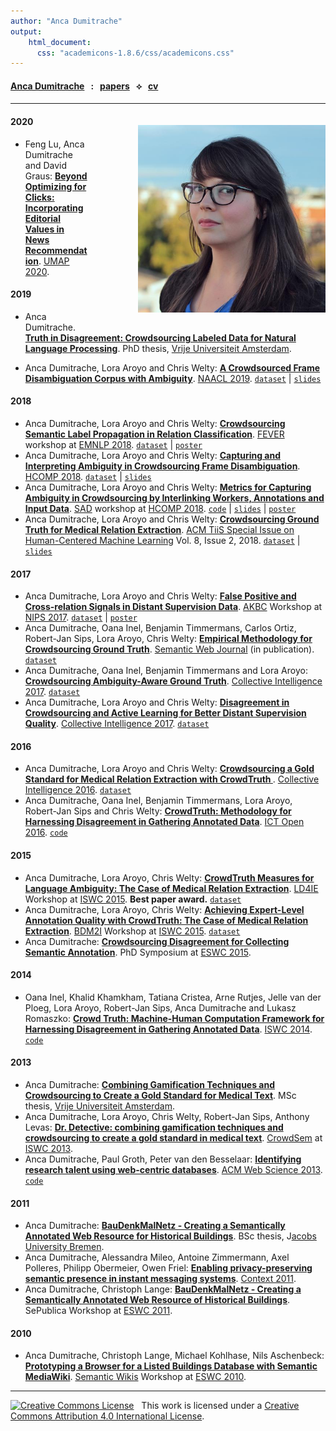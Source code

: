 ```yaml
---
author: "Anca Dumitrache"
output:
    html_document:
      css: "academicons-1.8.6/css/academicons.css"
---
```



<script src="https://use.fontawesome.com/4b6dfd67d9.js"></script>

#### [Anca Dumitrache](./) &nbsp; : &nbsp; [papers](papers)  &nbsp; &#10209; &nbsp;  [cv](cv)

***

<img src="anca.jpg" width="300" style="float: right; margin-left: 80px; margin-bottom: 20px; margin-top: 20px" />



#### 2020

* Feng Lu, Anca Dumitrache and David Graus: **[Beyond Optimizing for Clicks: Incorporating Editorial Values in News Recommendation](https://arxiv.org/pdf/2004.09980.pdf)**. [UMAP 2020](https://um.org/umap2020/).

#### 2019

* Anca Dumitrache. **[Truth in Disagreement: Crowdsourcing Labeled Data for Natural Language Processing](https://research.vu.nl/en/publications/truth-in-disagreement-crowdsourcing-labeled-data-for-natural-lang)**. PhD thesis, [Vrije Universiteit Amsterdam](http://few.vu.nl/).

* Anca Dumitrache, Lora Aroyo and Chris Welty: **[A Crowdsourced Frame Disambiguation Corpus with Ambiguity](https://arxiv.org/abs/1904.06101)**. [NAACL 2019](https://naacl2019.org/). [```dataset```](https://github.com/CrowdTruth/FrameDisambiguation) | [```slides```](http://ancad.ro/presentations/NAACL-2019-slides.pdf)

#### 2018

* Anca Dumitrache, Lora Aroyo and Chris Welty: **[ Crowdsourcing Semantic Label Propagation in Relation Classification](https://arxiv.org/abs/1809.00537)**. [FEVER](http://fever.ai/) workshop at [EMNLP 2018](http://emnlp2018.org/). [```dataset```](https://github.com/CrowdTruth/Open-Domain-Relation-Extraction) | [```poster```](http://ancad.ro/presentations/EMNLP-2018-poster.pdf)
* Anca Dumitrache, Lora Aroyo and Chris Welty: **[Capturing and Interpreting Ambiguity in Crowdsourcing Frame Disambiguation](https://arxiv.org/abs/1805.00270)**. [HCOMP 2018](https://www.humancomputation.com/2018/). [```dataset```](https://github.com/CrowdTruth/FrameDisambiguation) | [```slides```](http://ancad.ro/presentations/HCOMP-2018-slides.pdf)
* Anca Dumitrache, Lora Aroyo and Chris Welty: **[Metrics for Capturing Ambiguity in Crowdsourcing by Interlinking Workers, Annotations and Input Data](https://arxiv.org/abs/1808.06080)**. [SAD](https://sadworkshop.wordpress.com/) workshop at [HCOMP 2018](https://www.humancomputation.com/2018/). [```code```](https://github.com/CrowdTruth/CrowdTruth-core) | [```slides```](http://ancad.ro/presentations/SAD-2018-slides.pdf) | [```poster```](http://ancad.ro/presentations/SAD-2018-poster.png)
* Anca Dumitrache, Lora Aroyo and Chris Welty: **[Crowdsourcing Ground Truth for Medical Relation Extraction](https://arxiv.org/abs/1701.02185)**. [ACM TiiS Special Issue on Human-Centered Machine Learning](https://dl.acm.org/citation.cfm?id=3232718) Vol. 8, Issue 2, 2018. [```dataset```](https://github.com/CrowdTruth/Medical-Relation-Extraction) | [```slides```](http://ancad.ro/presentations/IUI-2019-MedicalRelEx.pdf)


#### 2017

* Anca Dumitrache, Lora Aroyo and Chris Welty: **[False Positive and Cross-relation Signals in Distant Supervision Data](https://arxiv.org/abs/1711.05186)**. [AKBC](http://www.akbc.ws/) Workshop at [NIPS 2017](http://nips.cc/). [```dataset```](https://github.com/CrowdTruth/Open-Domain-Relation-Extraction) | [```poster```](http://ancad.ro/presentations/AKBC-2017-poster.pdf)
* Anca Dumitrache, Oana Inel, Benjamin Timmermans, Carlos Ortiz, Robert-Jan Sips, Lora Aroyo, Chris Welty: **[Empirical Methodology for Crowdsourcing Ground Truth](https://arxiv.org/abs/1809.08888)**. [Semantic Web Journal](http://www.semantic-web-journal.net/) (in publication). [```dataset```](https://github.com/CrowdTruth/Cross-Task-Majority-Vote-Eval)
* Anca Dumitrache, Oana Inel, Benjamin Timmermans and Lora Aroyo: **[Crowdsourcing Ambiguity-Aware Ground Truth](http://crowdtruth.org/wp-content/uploads/2017/03/collint17-crowdtruth-maj.pdf)**. [Collective Intelligence 2017](http://collectiveintelligenceconference.org/). [```dataset```](https://github.com/CrowdTruth/Cross-Task-Majority-Vote-Eval)
* Anca Dumitrache, Lora Aroyo and Chris Welty: **[Disagreement in Crowdsourcing and Active Learning for Better Distant Supervision Quality](http://crowdtruth.org/wp-content/uploads/2017/03/collint17-open-domain.pdf)**. [Collective Intelligence 2017](http://collectiveintelligenceconference.org/). [```dataset```](https://github.com/CrowdTruth/Open-Domain-Relation-Extraction)

#### 2016

* Anca Dumitrache, Lora Aroyo and Chris Welty: **[Crowdsourcing a Gold Standard for Medical Relation Extraction with CrowdTruth ](https://research.google.com/pubs/pub45378.html)**. [Collective Intelligence 2016](https://sites.google.com/a/stern.nyu.edu/collective-intelligence-conference/). [```dataset```](https://github.com/CrowdTruth/Medical-Relation-Extraction)
* Anca Dumitrache, Oana Inel, Benjamin Timmermans, Lora Aroyo, Robert-Jan Sips and Chris Welty: **[CrowdTruth: Methodology for Harnessing Disagreement in Gathering Annotated Data](http://data.crowdtruth.org/CrowdTruth-ict-open-2016.pdf)**. [ICT Open 2016](http://ictopen.nl/). [```code```](https://github.com/CrowdTruth/CrowdTruth)

#### 2015

* Anca Dumitrache, Lora Aroyo, Chris Welty: **[CrowdTruth Measures for Language Ambiguity: The Case of Medical Relation Extraction](http://ceur-ws.org/Vol-1467/LD4IE2015_Dumitrache.pdf)**. [LD4IE](http://oak.dcs.shef.ac.uk/ld4ie2015/LD4IE2015/Overview.html) Workshop at [ISWC 2015](http://iswc2015.semanticweb.org/). **Best paper award.** [```dataset```](https://github.com/CrowdTruth/Medical-Relation-Extraction)
* Anca Dumitrache, Lora Aroyo, Chris Welty: **[Achieving Expert-Level Annotation Quality with CrowdTruth: The Case of Medical Relation Extraction](http://ceur-ws.org/Vol-1428/BDM2I_2015_paper_3.pdf)**. [BDM2I](https://sbmi.uth.edu/ontology/bdm2i.htm) Workshop at [ISWC 2015](http://iswc2015.semanticweb.org/). [```dataset```](https://github.com/CrowdTruth/Medical-Relation-Extraction)
* Anca Dumitrache: **[Crowdsourcing Disagreement for Collecting Semantic Annotation](http://link.springer.com/chapter/10.1007/978-3-319-18818-8_43)**. PhD Symposium at [ESWC 2015](http://2015.eswc-conferences.org/).

#### 2014

* Oana Inel, Khalid Khamkham, Tatiana Cristea, Arne Rutjes, Jelle van der Ploeg, Lora Aroyo, Robert-Jan Sips, Anca Dumitrache and Lukasz Romaszko: **[Crowd Truth: Machine-Human Computation Framework for Harnessing Disagreement in Gathering Annotated Data](http://link.springer.com/chapter/10.1007/978-3-319-11915-1_31)**. [ISWC 2014](http://iswc2014.semanticweb.org/). [```code```](https://github.com/CrowdTruth/CrowdTruth)

#### 2013

* Anca Dumitrache: **[Combining Gamification Techniques and Crowdsourcing to Create a Gold Standard for Medical Text](http://wiki.cs.vu.nl/mp/images/d/d9/AD_MScThesis.pdf)**. MSc thesis, [Vrije Universiteit Amsterdam](http://few.vu.nl/).
* Anca Dumitrache, Lora Aroyo, Chris Welty, Robert-Jan Sips, Anthony Levas: **[Dr. Detective: combining gamification techniques and crowdsourcing to create a gold standard in medical text](http://ceur-ws.org/Vol-1030/paper-02.pdf)**. [CrowdSem](https://crowdsem.wordpress.com/) at [ISWC 2013](http://iswc2013.semanticweb.org/).
* Anca Dumitrache, Paul Groth, Peter van den Besselaar: **[Identifying research talent using web-centric databases](http://dl.acm.org/citation.cfm?id=2464507)**. [ACM Web Science 2013](http://www.websci13.org/). [```code```](https://github.com/pgroth/independence-indicators)

#### 2011

* Anca Dumitrache: **[BauDenkMalNetz - Creating a Semantically Annotated Web Resource for Historical Buildings](https://svn.eecs.jacobs-university.de/svn/eecs/archive/bsc-2011/adumitrache.pdf)**. BSc thesis, J[acobs University Bremen](http://www.jacobs-university.de/).
* Anca Dumitrache, Alessandra Mileo, Antoine Zimmermann, Axel Polleres, Philipp Obermeier, Owen Friel: **[Enabling privacy-preserving semantic presence in instant messaging systems](http://link.springer.com/chapter/10.1007/978-3-642-24279-3_9)**. [Context 2011](http://context-11.teco.edu/).
* Anca Dumitrache, Christoph Lange: **[BauDenkMalNetz - Creating a Semantically Annotated Web Resource of Historical Buildings](https://pdfs.semanticscholar.org/0090/13ac33329bc3a23ce9addb1460c07790ed0f.pdf)**. SePublica Workshop at [ESWC 2011](http://www.eswc2011.org/).

#### 2010

* Anca Dumitrache, Christoph Lange, Michael Kohlhase, Nils Aschenbeck: **[Prototyping a Browser for a Listed Buildings Database with Semantic MediaWiki](https://pdfs.semanticscholar.org/627e/615d6a97262458eac4aed4f32213cba380a1.pdf)**. [Semantic Wikis](http://data.semanticweb.org/workshop/semwiki/2010/html) Workshop at [ESWC 2010](http://www.eswc2010.org/).

***

<a rel="license" href="http://creativecommons.org/licenses/by/4.0/"><img alt="Creative Commons License" style="border-width:0" src="https://i.creativecommons.org/l/by/4.0/80x15.png" /></a> &nbsp; This work is licensed under a <a rel="license" href="http://creativecommons.org/licenses/by/4.0/">Creative Commons Attribution 4.0 International License</a>.
